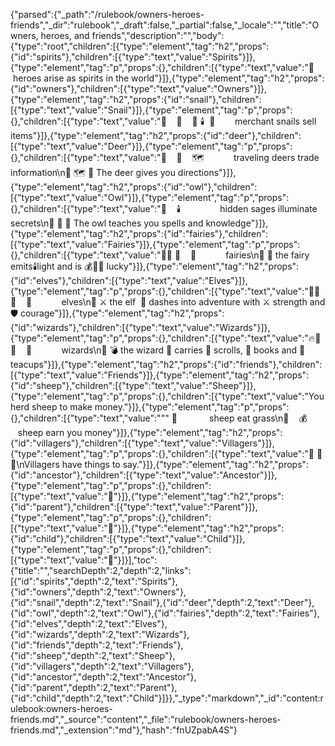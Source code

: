 {"parsed":{"_path":"/rulebook/owners-heroes-friends","_dir":"rulebook","_draft":false,"_partial":false,"_locale":"","title":"Owners, heroes, and friends","description":"","body":{"type":"root","children":[{"type":"element","tag":"h2","props":{"id":"spirits"},"children":[{"type":"text","value":"Spirits"}]},{"type":"element","tag":"p","props":{},"children":[{"type":"text","value":"👼  heroes arise as spirits in the world"}]},{"type":"element","tag":"h2","props":{"id":"owners"},"children":[{"type":"text","value":"Owners"}]},{"type":"element","tag":"h2","props":{"id":"snail"},"children":[{"type":"text","value":"Snail"}]},{"type":"element","tag":"p","props":{},"children":[{"type":"text","value":"🐌    🍓    🍵 🕯️  📜        merchant snails sell items"}]},{"type":"element","tag":"h2","props":{"id":"deer"},"children":[{"type":"text","value":"Deer"}]},{"type":"element","tag":"p","props":{},"children":[{"type":"text","value":"🦌    📕    🗺️            traveling deers trade information\n🦌 🗺️ 🔑                  The deer gives you directions"}]},{"type":"element","tag":"h2","props":{"id":"owl"},"children":[{"type":"text","value":"Owl"}]},{"type":"element","tag":"p","props":{},"children":[{"type":"text","value":"🦉    🕯️                hidden sages illuminate secrets\n🦉 📕 📜              The owl teaches you spells and knowledge"}]},{"type":"element","tag":"h2","props":{"id":"fairies"},"children":[{"type":"text","value":"Fairies"}]},{"type":"element","tag":"p","props":{},"children":[{"type":"text","value":"🌊👼 👦    🧚            fairies\n🧚 🏹 the fairy emits🕯️light and is 💰🍓✨ lucky"}]},{"type":"element","tag":"h2","props":{"id":"elves"},"children":[{"type":"text","value":"Elves"}]},{"type":"element","tag":"p","props":{},"children":[{"type":"text","value":"🌱👼 👨    🧝            elves\n🧝 ⚔️ the elf  🥾 dashes into adventure with ⚔️ strength and 🛡️ courage"}]},{"type":"element","tag":"h2","props":{"id":"wizards"},"children":[{"type":"text","value":"Wizards"}]},{"type":"element","tag":"p","props":{},"children":[{"type":"text","value":"🔥👼 👴    🧙            wizards\n🧙 💣 the wizard 🎒 carries 📜 scrolls, 📕 books and 🍵 teacups"}]},{"type":"element","tag":"h2","props":{"id":"friends"},"children":[{"type":"text","value":"Friends"}]},{"type":"element","tag":"h2","props":{"id":"sheep"},"children":[{"type":"text","value":"Sheep"}]},{"type":"element","tag":"p","props":{},"children":[{"type":"text","value":"You herd sheep to make money."}]},{"type":"element","tag":"p","props":{},"children":[{"type":"text","value":"\"\" 🐑              sheep eat grass\n🐑    💰          sheep earn you money"}]},{"type":"element","tag":"h2","props":{"id":"villagers"},"children":[{"type":"text","value":"Villagers"}]},{"type":"element","tag":"p","props":{},"children":[{"type":"text","value":"👦 👨 👴\nVillagers have things to say."}]},{"type":"element","tag":"h2","props":{"id":"ancestor"},"children":[{"type":"text","value":"Ancestor"}]},{"type":"element","tag":"p","props":{},"children":[{"type":"text","value":"👴"}]},{"type":"element","tag":"h2","props":{"id":"parent"},"children":[{"type":"text","value":"Parent"}]},{"type":"element","tag":"p","props":{},"children":[{"type":"text","value":"👨"}]},{"type":"element","tag":"h2","props":{"id":"child"},"children":[{"type":"text","value":"Child"}]},{"type":"element","tag":"p","props":{},"children":[{"type":"text","value":"👦"}]}],"toc":{"title":"","searchDepth":2,"depth":2,"links":[{"id":"spirits","depth":2,"text":"Spirits"},{"id":"owners","depth":2,"text":"Owners"},{"id":"snail","depth":2,"text":"Snail"},{"id":"deer","depth":2,"text":"Deer"},{"id":"owl","depth":2,"text":"Owl"},{"id":"fairies","depth":2,"text":"Fairies"},{"id":"elves","depth":2,"text":"Elves"},{"id":"wizards","depth":2,"text":"Wizards"},{"id":"friends","depth":2,"text":"Friends"},{"id":"sheep","depth":2,"text":"Sheep"},{"id":"villagers","depth":2,"text":"Villagers"},{"id":"ancestor","depth":2,"text":"Ancestor"},{"id":"parent","depth":2,"text":"Parent"},{"id":"child","depth":2,"text":"Child"}]}},"_type":"markdown","_id":"content:rulebook:owners-heroes-friends.md","_source":"content","_file":"rulebook/owners-heroes-friends.md","_extension":"md"},"hash":"fnUZpabA4S"}